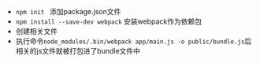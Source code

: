 - `npm init ` 添加package.json文件
- `npm install --save-dev webpack` 安装webpack作为依赖包
- 创建相关文件
- 执行命令`node_modules/.bin/webpack app/main.js -o public/bundle.js`后相关的js文件就被打包进了bundle文件中